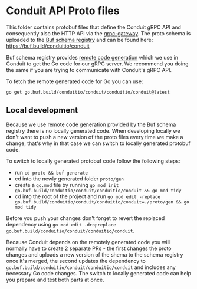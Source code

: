 # Conduit API Proto files

This folder contains protobuf files that define the Conduit gRPC API and
consequently also the HTTP API via
the [grpc-gateway](https://github.com/grpc-ecosystem/grpc-gateway). The proto
schema is uploaded to
the [Buf schema registry](https://docs.buf.build/bsr/introduction) and can be
found here: https://buf.build/conduitio/conduit

Buf schema registry provides
[remote code generation](https://docs.buf.build/bsr/remote-generation/go)
which we use in Conduit to get the Go code for our gRPC server. We recommend
you doing the same if you are trying to communicate with Conduit's gRPC API.

To fetch the remote generated code for Go you can use:

```
go get go.buf.build/conduitio/conduit/conduitio/conduit@latest
```

## Local development

Because we use remote code generation provided by the Buf schema registry there
is no locally generated code. When developing locally we don't want to push a
new version of the proto files every time we make a change, that's why in that
case we can switch to locally generated protobuf code.

To switch to locally generated protobuf code follow the following steps:
- run `cd proto && buf generate`
- cd into the newly generated folder `proto/gen`
- create a `go.mod` file by running `go mod init go.buf.build/conduitio/conduit/conduitio/conduit && go mod tidy`
- cd into the root of the project and run `go mod edit -replace go.buf.build/conduitio/conduit/conduitio/conduit=./proto/gen && go mod tidy`

Before you push your changes don't forget to revert the replaced dependency
using `go mod edit -dropreplace go.buf.build/conduitio/conduit/conduitio/conduit`.

Because Conduit depends on the remotely generated code you will normally have
to create 2 separate PRs - the first changes the proto changes and uploads a
new version of the shema to the schema registry once it's merged, the second
updates the dependency to `go.buf.build/conduitio/conduit/conduitio/conduit`
and includes any necessary Go code changes. The switch to locally generated
code can help you prepare and test both parts at once.
